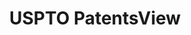 ---
layout: default
bigquery: https://console.cloud.google.com/bigquery?p=patents-public-data&d=patentsview&page=dataset
citation: Attribution should be given to PatentsView for use, distribution, or derivative
  works.
code: https://github.com/CSSIP-AIR/PatentsView-Code-Snippets/
contributors: USPTO
cost: None
description: 'PatentsView includes US patent data including raw data (summaries, applications,
  pregrant applications), disambugations of inventors and assignees, and inventor
  gender estimates.  Also foreign priority data, # of figures and sheets, and government
  interest statements.'
documentation: https://patentsview.org/query/builder-faqs
last_edit: Mon, 04 Apr 2022 19:02:57 GMT
location: https://patentsview.org/
maintained_by: USPTO
record_creation_timestamp: 12/2/2020 17:20:46
schema_fields: '[''level_three'', ''disamb_inventor_id_20191231'', ''fname'', ''disamb_inventor_id_20170808'',
  ''lapse_of_patent'', ''inventor_id'', ''section_id'', ''action_date'', ''applicant_type'',
  ''county_fips'', ''classification_value'', ''application_id'', ''deceased'', ''uuid'',
  ''disamb_assignee_id_20190312'', ''field_id'', ''main_group'', ''role'', ''num_sheets'',
  ''male'', ''location_id'', ''disamb_assignee_id_20200929'', ''number'', ''latitude'',
  ''sector_title'', ''country_transformed'', ''disamb_inventor_id_20190312'', ''publication_number'',
  ''subgroup'', ''name_last'', ''disamb_inventor_id_20200630'', ''status'', ''type'',
  ''disamb_assignee_id_20181127'', ''rel_id'', ''kind'', ''disamb_inventor_id_20190820'',
  ''ipc_version_indicator'', ''id'', ''lname'', ''disamb_assignee_id_20191008'', ''group_id'',
  ''disamb_inventor_id_20170307'', ''disamb_inventor_id_20200331'', ''_102_date'',
  ''state'', ''group'', ''abstract'', ''f102_date'', ''latin_name'', ''name_first'',
  ''rawlocation_id'', ''disamb_assignee_id_20190820'', ''disclaimer_date'', ''assignee_id'',
  ''disamb_inventor_id_20201229'', ''withdrawn'', ''citation_id'', ''county'', ''f371_date'',
  ''rawassignee_id'', ''organization'', ''ipc_class'', ''patent_id'', ''date'', ''symbol_position'',
  ''state_fips'', ''filename'', ''mainclass_id'', ''title'', ''subsection_id'', ''num_claims'',
  ''designation'', ''country'', ''relkind'', ''disamb_assignee_id_20200331'', ''disamb_inventor_id_20171003'',
  ''section'', ''category'', ''classification_level'', ''name'', ''term_disclaimer'',
  ''doc_type'', ''num'', ''field_title'', ''dependent'', ''exemplary'', ''rawinventor_id'',
  ''length'', ''doctype'', ''city'', ''disamb_inventor_id_20171226'', ''attribution_status'',
  ''disamb_assignee_id_20200630'', ''text'', ''term_extension'', ''reldocno'', ''variety'',
  ''series_code'', ''lawyer_id'', ''classification_data_source'', ''contract_award_number'',
  ''disamb_inventor_id_20191008'', ''level_one'', ''category_id'', ''organization_id'',
  ''sequence'', ''subcategory_id'', ''term_grant'', ''gi_statement'', ''latlong'',
  ''disamb_assignee_id_20191231'', ''male_flag'', ''longitude'', ''classification_status'',
  ''level_two'', ''num_figures'', ''disamb_inventor_id_20181127'', ''subclass_id'',
  ''rule_47'', ''subgroup_id'', ''subclass'', ''disamb_inventor_id_20200929'', ''disamb_inventor_id_20180528'',
  ''_371_date'']'
shortname: patentsview
tags:
- disambiguation
- United States
- gender
terms_of_use: Creative Commons Attribution 4.0 International License.
timeframe: 1963-1999
title: USPTO PatentsView
uuid: cf1780b1-e265-4e49-8d1d-83b9cfe0fd9a
---